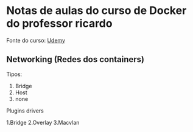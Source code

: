 # Notas de aulas do curso de Docker do professor ricardo

Fonte do curso: [Udemy](https://www.udemy.com/course/docker-introducao-a-administracao-de-containers/)

## Networking (Redes dos containers)

Tipos:

1. Bridge
2. Host
3. none

Plugins drivers

1.Bridge
2.Overlay
3.Macvlan



